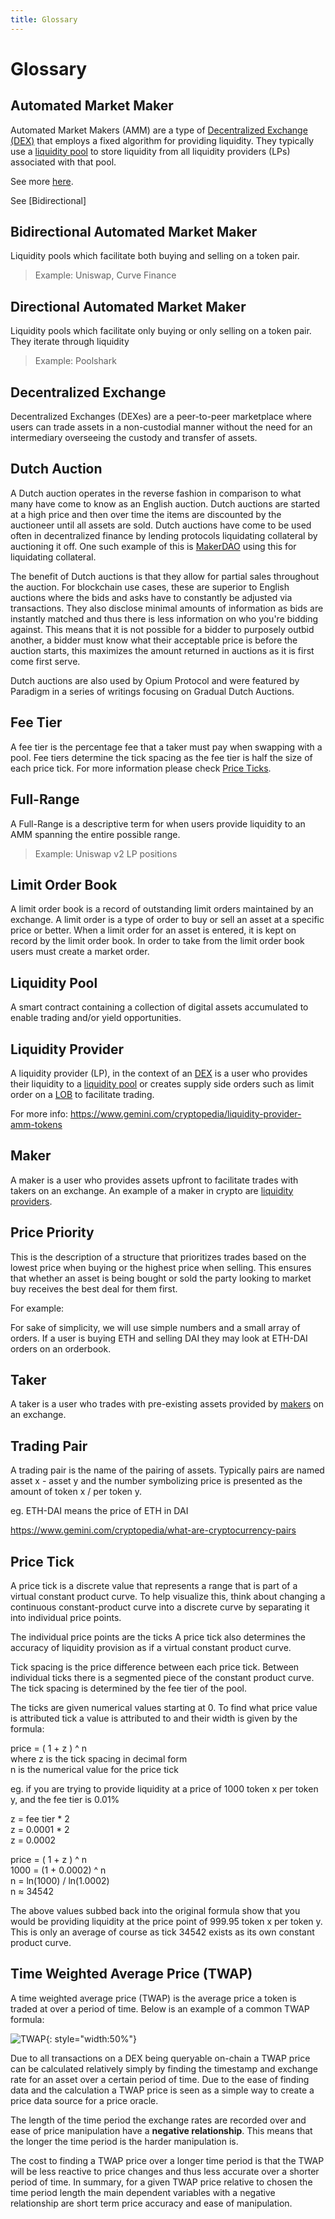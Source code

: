 ```yaml
---
title: Glossary
---
```


# **Glossary** 

## **Automated Market Maker**

Automated Market Makers (AMM) are a type of [Decentralized Exchange (DEX)](#decentralized-exchange) that employs a fixed algorithm for providing liquidity. They typically use a [liquidity pool](#liquidity-pool) to store liquidity from all liquidity providers (LPs) associated with that pool.

See more [here](https://www.gemini.com/cryptopedia/amm-what-are-automated-market-makers).

See [Bidirectional]

## **Bidirectional Automated Market Maker**

Liquidity pools which facilitate both buying and selling on a token pair.

> Example: Uniswap, Curve Finance

## **Directional Automated Market Maker**

Liquidity pools which facilitate only buying or only selling on a token pair. They iterate through liquidity

> Example: Poolshark

## **Decentralized Exchange**

Decentralized Exchanges (DEXes) are a peer-to-peer marketplace where users can trade assets in a non-custodial manner without the need for an intermediary overseeing the custody and transfer of assets.

## **Dutch Auction**

A Dutch auction operates in the reverse fashion in comparison to what many have come to know as an English auction. Dutch auctions are started at a high price and then over time the items are discounted by the auctioneer until all assets are sold. Dutch auctions have come to be used often in decentralized finance by lending protocols liquidating collateral by auctioning it off. One such example of this is [MakerDAO](https://docs.makerdao.com/keepers/the-auctions-of-the-maker-protocol) using this for liquidating collateral.

The benefit of Dutch auctions is that they allow for partial sales throughout the auction. For blockchain use cases, these are superior to English auctions where the bids and asks have to constantly be adjusted via transactions. They also disclose minimal amounts of information as bids are instantly matched and thus there is less information on who you're bidding against. This means that it is not possible for a bidder to purposely outbid another, a bidder must know what their acceptable price is before the auction starts, this maximizes the amount returned in auctions as it is first come first serve.

Dutch auctions are also used by Opium Protocol and were featured by Paradigm in a series of writings focusing on Gradual Dutch Auctions.

## Fee Tier

A fee tier is the percentage fee that a taker must pay when swapping with a pool. Fee tiers determine the tick spacing as the fee tier is half the size of each price tick. For more information please check [Price Ticks](#price-tick).

## **Full-Range**

A Full-Range is a descriptive term for when users provide liquidity to an AMM spanning the entire possible range.

> Example: Uniswap v2 LP positions

## **Limit Order Book**

A limit order book is a record of outstanding limit orders maintained by an exchange. A limit order is a type of order to buy or sell an asset at a specific price or better. When a limit order for an asset is entered, it is kept on record by the limit order book. In order to take from the limit order book users must create a market order.

## **Liquidity Pool**

A smart contract containing a collection of digital assets accumulated to enable trading and/or yield opportunities.

## **Liquidity Provider**

A liquidity provider (LP), in the context of an [DEX](#decentralized-exchange) is a user who provides their liquidity to a [liquidity pool](#liquidity-pool) or creates supply side orders such as limit order on a [LOB](#limit-order-book) to facilitate trading. 

For more info: https://www.gemini.com/cryptopedia/liquidity-provider-amm-tokens

## **Maker**

A maker is a user who provides assets upfront to facilitate trades with takers on an exchange. An example of a maker in crypto are [liquidity providers](#liquidity-provider).

## **Price Priority**

This is the description of a structure that prioritizes trades based on the lowest price when buying or the highest price when selling. This ensures that whether an asset is being bought or sold the party looking to market buy receives the best deal for them first.  

For example:

For sake of simplicity, we will use simple numbers and a small array of orders. If a user is buying ETH and selling DAI they may look at ETH-DAI orders on an orderbook.

## **Taker**

A taker is a user who trades with pre-existing assets provided by [makers](#maker) on an exchange.  

## Trading Pair

A trading pair is the name of the pairing of assets. Typically pairs are named asset x - asset y and the number symbolizing price is presented as the amount of token x / per token y.  

eg. ETH-DAI means the price of ETH in DAI  

https://www.gemini.com/cryptopedia/what-are-cryptocurrency-pairs  

## Price Tick

A price tick is a discrete value that represents a range that is part of a virtual constant product curve. To help visualize this, think about changing a continuous constant-product curve into a discrete curve by separating it into individual price points.  

The individual price points are the ticks A price tick also determines the accuracy of liquidity provision as if a virtual constant product curve.  

Tick spacing is the price difference between each price tick. Between individual ticks there is a segmented piece of the constant product curve. The tick spacing is determined by the fee tier of the pool. 

The ticks are given numerical values starting at 0. To find what price value is attributed tick a value is attributed to and their width is given by the formula:

price = ( 1 + z ) ^ n  
where z is the tick spacing in decimal form  
n is the numerical value for the price tick  

eg. if you are trying to provide liquidity at a price of 1000 token x per token y, and the fee tier is 0.01%

z = fee tier * 2  
z = 0.0001 * 2  
z = 0.0002  

price = ( 1 + z ) ^ n  
1000 = (1 + 0.0002) ^ n  
n = ln(1000) / ln(1.0002)  
n ≈ 34542

The above values subbed back into the original formula show that you would be providing liquidity at the price point of 999.95 token x per token y. This is only an average of course as tick 34542 exists as its own constant product curve.

## Time Weighted Average Price (TWAP)

A time weighted average price (TWAP) is the average price a token is traded at over a period of time. Below is an example of a common TWAP formula:

![TWAP](TWAP.jpg){: style="width:50%"}

Due to all transactions on a DEX being queryable on-chain a TWAP price can be calculated relatively simply by finding the timestamp and exchange rate for an asset over a certain period of time. Due to the ease of finding data and the calculation a TWAP price is seen as a simple way to create a price data source for a price oracle.

The length of the time period the exchange rates are recorded over and ease of price manipulation have a **negative relationship**. This means that the longer the time period is the harder manipulation is.

The cost to finding a TWAP price over a longer time period is that the TWAP will be less reactive to price changes and thus less accurate over a shorter period of time. In summary, for a given TWAP price relative to chosen the time period length the main dependent variables with a negative relationship are short term price accuracy and ease of manipulation.

<br/><br/><br/>
